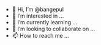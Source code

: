 - 👋 Hi, I’m @bangepul
- 👀 I’m interested in ...
- 🌱 I’m currently learning ...
- 💞️ I’m looking to collaborate on ...
- 📫 How to reach me ...

<!---
bangepul/bangepul is a ✨ special ✨ repository because its `README.md` (this file) appears on your GitHub profile.
You can click the Preview link to take a look at your changes.
--->
